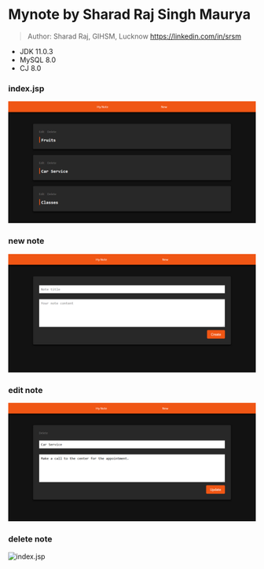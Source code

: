# Mynote by Sharad Raj Singh Maurya

>Author: Sharad Raj, GIHSM, Lucknow https://linkedin.com/in/srsm

* JDK 11.0.3
* MySQL 8.0
* CJ 8.0

### index.jsp
![index.jsp](https://raw.githubusercontent.com/sharadcodes/java_examples/master/mynote/home.png)
### new note
![index.jsp](https://raw.githubusercontent.com/sharadcodes/java_examples/master/mynote/new.png)
### edit note
![index.jsp](https://raw.githubusercontent.com/sharadcodes/java_examples/master/mynote/edit.png)
### delete note
![index.jsp](https://raw.githubusercontent.com/sharadcodes/java_examples/master/mynote/delete.png)
